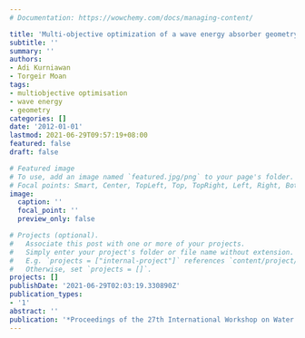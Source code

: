```yaml
---
# Documentation: https://wowchemy.com/docs/managing-content/

title: 'Multi-objective optimization of a wave energy absorber geometry'
subtitle: ''
summary: ''
authors:
- Adi Kurniawan
- Torgeir Moan
tags: 
- multiobjective optimisation
- wave energy
- geometry
categories: []
date: '2012-01-01'
lastmod: 2021-06-29T09:57:19+08:00
featured: false
draft: false

# Featured image
# To use, add an image named `featured.jpg/png` to your page's folder.
# Focal points: Smart, Center, TopLeft, Top, TopRight, Left, Right, BottomLeft, Bottom, BottomRight.
image:
  caption: ''
  focal_point: ''
  preview_only: false

# Projects (optional).
#   Associate this post with one or more of your projects.
#   Simply enter your project's folder or file name without extension.
#   E.g. `projects = ["internal-project"]` references `content/project/deep-learning/index.md`.
#   Otherwise, set `projects = []`.
projects: []
publishDate: '2021-06-29T02:03:19.330890Z'
publication_types:
- '1'
abstract: ''
publication: '*Proceedings of the 27th International Workshop on Water Waves and Floating Bodies*'
---
```

